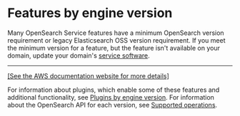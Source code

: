 # Features by engine version<a name="features-by-version"></a>

Many OpenSearch Service features have a minimum OpenSearch version requirement or legacy Elasticsearch OSS version requirement\. If you meet the minimum version for a feature, but the feature isn't available on your domain, update your domain's [service software](service-software.md)\.


****  
[\[See the AWS documentation website for more details\]](http://docs.aws.amazon.com/opensearch-service/latest/developerguide/features-by-version.html)

For information about plugins, which enable some of these features and additional functionality, see [Plugins by engine version](supported-plugins.md)\. For information about the OpenSearch API for each version, see [Supported operations](supported-operations.md)\.